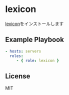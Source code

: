 lexicon
=========

[lexicon](https://github.com/AnalogJ/lexicon)をインストールします

Example Playbook
----------------

```yml
- hosts: servers
  roles:
     - { role: lexicon }
```

License
-------

MIT
